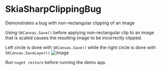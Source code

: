 # SkiaSharpClippingBug
Demonstrates a bug with non-rectangular clipping of an image

Using `SKCanvas.Save()` before applying non-rectangular clip to an image that is scaled causes the resulting image to be incorrectly clipped.

Left circle is done with `SKCanvas.Save()` while the right circle is done with `SKCanvas.SaveLayer()`
![image](https://user-images.githubusercontent.com/116768779/198153917-b3ad6980-794a-4372-928b-8897221128b6.png)

Run `nuget restore` before running the demo app.
